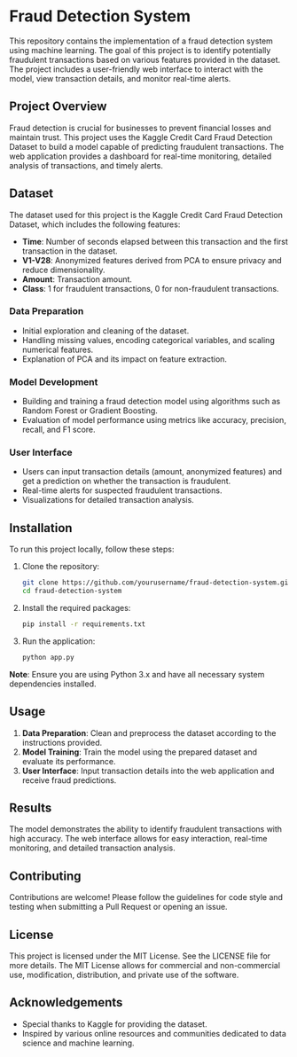 # Fraud Detection System

This repository contains the implementation of a fraud detection system using machine learning. The goal of this project is to identify potentially fraudulent transactions based on various features provided in the dataset. The project includes a user-friendly web interface to interact with the model, view transaction details, and monitor real-time alerts.

## Project Overview

Fraud detection is crucial for businesses to prevent financial losses and maintain trust. This project uses the Kaggle Credit Card Fraud Detection Dataset to build a model capable of predicting fraudulent transactions. The web application provides a dashboard for real-time monitoring, detailed analysis of transactions, and timely alerts.

## Dataset

The dataset used for this project is the Kaggle Credit Card Fraud Detection Dataset, which includes the following features:
- **Time**: Number of seconds elapsed between this transaction and the first transaction in the dataset.
- **V1-V28**: Anonymized features derived from PCA to ensure privacy and reduce dimensionality.
- **Amount**: Transaction amount.
- **Class**: 1 for fraudulent transactions, 0 for non-fraudulent transactions.

### Data Preparation

- Initial exploration and cleaning of the dataset.
- Handling missing values, encoding categorical variables, and scaling numerical features.
- Explanation of PCA and its impact on feature extraction.

### Model Development

- Building and training a fraud detection model using algorithms such as Random Forest or Gradient Boosting.
- Evaluation of model performance using metrics like accuracy, precision, recall, and F1 score.

### User Interface

- Users can input transaction details (amount, anonymized features) and get a prediction on whether the transaction is fraudulent.
- Real-time alerts for suspected fraudulent transactions.
- Visualizations for detailed transaction analysis.

## Installation

To run this project locally, follow these steps:

1. Clone the repository:
    ```bash
    git clone https://github.com/yourusername/fraud-detection-system.git
    cd fraud-detection-system
    ```

2. Install the required packages:
    ```bash
    pip install -r requirements.txt
    ```

3. Run the application:
    ```bash
    python app.py
    ```

**Note**: Ensure you are using Python 3.x and have all necessary system dependencies installed.

## Usage

1. **Data Preparation**: Clean and preprocess the dataset according to the instructions provided.
2. **Model Training**: Train the model using the prepared dataset and evaluate its performance.
3. **User Interface**: Input transaction details into the web application and receive fraud predictions.

## Results

The model demonstrates the ability to identify fraudulent transactions with high accuracy. The web interface allows for easy interaction, real-time monitoring, and detailed transaction analysis.

## Contributing

Contributions are welcome! Please follow the guidelines for code style and testing when submitting a Pull Request or opening an issue.

## License

This project is licensed under the MIT License. See the LICENSE file for more details. The MIT License allows for commercial and non-commercial use, modification, distribution, and private use of the software.

## Acknowledgements

- Special thanks to Kaggle for providing the dataset.
- Inspired by various online resources and communities dedicated to data science and machine learning.
